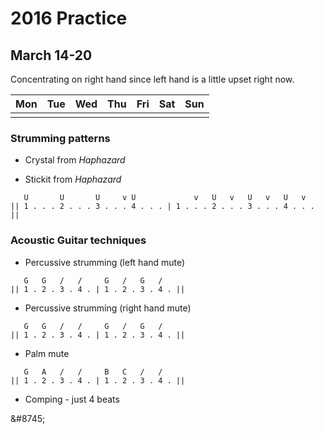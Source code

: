 
# 2016 Practice

## March 14-20

Concentrating on right hand since left hand is a little upset right now.

| Mon | Tue | Wed | Thu | Fri | Sat | Sun |
| --- | --- | --- | --- | --- | --- | --- |
|     |     |     |     |     |     |     |

### Strumming patterns

- Crystal from *Haphazard*

- Stickit from *Haphazard*

```
   U       U       U     v U             v   U   v   U   v   U   v
|| 1 . . . 2 . . . 3 . . . 4 . . . | 1 . . . 2 . . . 3 . . . 4 . . . ||
```

### Acoustic Guitar techniques

- Percussive strumming (left hand mute)

```
   G   G   /   /     G   /   G   /  
|| 1 . 2 . 3 . 4 . | 1 . 2 . 3 . 4 . ||
```

- Percussive strumming (right hand mute)

```
   G   G   /   /     G   /   G   /  
|| 1 . 2 . 3 . 4 . | 1 . 2 . 3 . 4 . ||
```

- Palm mute

```
   G   A   /   /     B   C   /   / 
|| 1 . 2 . 3 . 4 . | 1 . 2 . 3 . 4 . ||
```

- Comping - just 4 beats

&\#8745;

